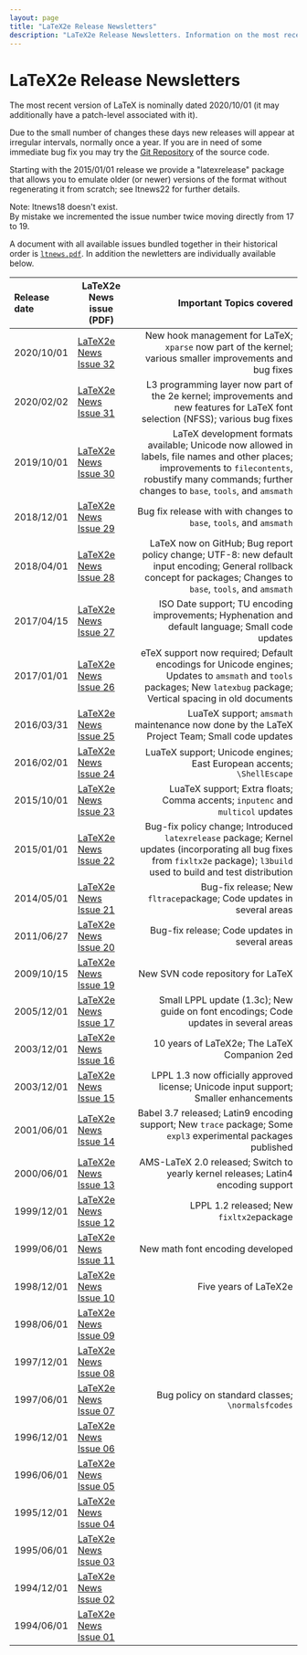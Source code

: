 ```yaml
---
layout: page
title: "LaTeX2e Release Newsletters"
description: "LaTeX2e Release Newsletters. Information on the most recent version of LaTeX2e - LaTeX2e PDF News issues."
---
```


# LaTeX2e Release Newsletters

<div class="row">
  <div class="col cell1of2">
    <p>The most recent version of LaTeX is nominally dated 2020/10/01 (it may additionally have a patch-level associated with it).</p>
    <p>Due to the small number of changes these days new releases will appear at irregular intervals, normally once a year. If you are in need of some immediate bug fix you may try the <a href="{{site.baseurl}}/get/#the-latex-git-repository">Git Repository</a> of the source code.</p>
  </div>
  <div class="col cell1of2">
    <p>Starting with the 2015/01/01 release we provide a "latexrelease" package that allows you to emulate older (or newer) versions of the format without regenerating it from scratch; see ltnews22 for further details.</p>
    <p><span class="bold">Note:</span> <span class="italic">ltnews18</span> doesn't exist. <br>By mistake we incremented the issue number twice moving directly from 17 to 19. </p>
  </div>
</div>


A document with all available issues bundled together in their historical order is
<a href="{{site.baseurl}}/news/latex2e-news/ltnews.pdf" target="_blank" onclick="vgwPixelCall('3f94d8cd27314ca6a11bdb1d1dcdb6c5');">`ltnews.pdf`</a>.
In addition the newletters are individually available below. 

| Release date | LaTeX2e News issue (PDF) | Important Topics covered |
|:-------------|--------------------------|-------------------------:|
| 2020/10/01 | <a href="{{site.baseurl}}/news/latex2e-news/ltnews32.pdf" target="_blank" onclick="vgwPixelCall('4c0ec6a7a0884b70986328bd5dc816ee');">LaTeX2e News Issue 32</a> | New hook management for LaTeX; `xparse` now part of the kernel; various smaller improvements and bug fixes|
| 2020/02/02 | <a href="{{site.baseurl}}/news/latex2e-news/ltnews31.pdf" target="_blank" onclick="vgwPixelCall('ae10a427f62847639c5aadcc05cea97b');">LaTeX2e News Issue 31</a> | L3 programming layer now part of the 2e kernel; improvements and new features for LaTeX font selection (NFSS); various bug fixes|
| 2019/10/01 | <a href="{{site.baseurl}}/news/latex2e-news/ltnews30.pdf" target="_blank" onclick="vgwPixelCall('7000e177ed02498cb64066adbedb6d81');">LaTeX2e News Issue 30</a> |  LaTeX development formats available; Unicode now allowed in labels, file names and other places; improvements to `filecontents`, robustify many commands; further changes to `base`, `tools`, and `amsmath`|
| 2018/12/01 | <a href="{{site.baseurl}}/news/latex2e-news/ltnews29.pdf" target="_blank" onclick="vgwPixelCall('c200b8c6707a4774b6b97cd616a96ced');">LaTeX2e News Issue 29</a> | Bug fix release with with changes to `base`, `tools`, and `amsmath`|
| 2018/04/01 | <a href="{{site.baseurl}}/news/latex2e-news/ltnews28.pdf" target="_blank" onclick="vgwPixelCall('e9cdf4e5347a42d29f280b3a53e04614');">LaTeX2e News Issue 28</a> | LaTeX now on GitHub; Bug report policy change; UTF-8: new default input encoding; General rollback concept for packages; Changes to `base`, `tools`, and `amsmath`|
| 2017/04/15 | [LaTeX2e News Issue 27]({{site.baseurl}}/news/latex2e-news/ltnews27.pdf) | ISO Date support; TU encoding improvements; Hyphenation and default language; Small code updates |
| 2017/01/01 | <a href="{{site.baseurl}}/news/latex2e-news/ltnews26.pdf" target="_blank" onclick="vgwPixelCall('d609e7f786234a29a7eeab8746cc671e');">LaTeX2e News Issue 26</a> | eTeX support now required; Default encodings for Unicode engines; Updates to `amsmath` and `tools` packages; New `latexbug` package; Vertical spacing in old documents |
| 2016/03/31 | [LaTeX2e News Issue 25]({{site.baseurl}}/news/latex2e-news/ltnews25.pdf) | LuaTeX support; `amsmath` maintenance now done by the LaTeX Project Team; Small code updates |
| 2016/02/01 | [LaTeX2e News Issue 24]({{site.baseurl}}/news/latex2e-news/ltnews24.pdf) | LuaTeX support; Unicode engines; East European accents; `\ShellEscape` |
| 2015/10/01 | [LaTeX2e News Issue 23]({{site.baseurl}}/news/latex2e-news/ltnews23.pdf) | LuaTeX support; Extra floats; Comma accents; `inputenc` and `multicol` updates |
| 2015/01/01 | [LaTeX2e News Issue 22]({{site.baseurl}}/news/latex2e-news/ltnews22.pdf) | Bug-fix policy change; Introduced `latexrelease` package; Kernel updates (incorporating all bug fixes from `fixltx2e` package); `l3build` used to build and test distribution|
| 2014/05/01 | [LaTeX2e News Issue 21]({{site.baseurl}}/news/latex2e-news/ltnews21.pdf) | Bug-fix release; New `fltrace`package; Code updates in several areas |
| 2011/06/27 | [LaTeX2e News Issue 20]({{site.baseurl}}/news/latex2e-news/ltnews20.pdf) | Bug-fix release; Code updates in several areas |
| 2009/10/15 | [LaTeX2e News Issue 19]({{site.baseurl}}/news/latex2e-news/ltnews19.pdf) | New SVN code repository for LaTeX |
| 2005/12/01 | [LaTeX2e News Issue 17]({{site.baseurl}}/news/latex2e-news/ltnews17.pdf) | Small LPPL update (1.3c); New guide on font encodings; Code updates in several areas |
| 2003/12/01 | [LaTeX2e News Issue 16]({{site.baseurl}}/news/latex2e-news/ltnews16.pdf) | 10 years of LaTeX2e; The LaTeX Companion 2ed |
| 2003/12/01 | [LaTeX2e News Issue 15]({{site.baseurl}}/news/latex2e-news/ltnews15.pdf) | LPPL 1.3 now officially approved license; Unicode input support; Smaller enhancements |
| 2001/06/01 | [LaTeX2e News Issue 14]({{site.baseurl}}/news/latex2e-news/ltnews14.pdf) | Babel 3.7 released; Latin9 encoding support; New `trace` package; Some `expl3` experimental packages published |
| 2000/06/01 | [LaTeX2e News Issue 13]({{site.baseurl}}/news/latex2e-news/ltnews13.pdf) | AMS-LaTeX 2.0 released; Switch to yearly kernel releases; Latin4 encoding support |
| 1999/12/01 | [LaTeX2e News Issue 12]({{site.baseurl}}/news/latex2e-news/ltnews12.pdf) | LPPL 1.2 released; New `fixltx2e`package |
| 1999/06/01 | [LaTeX2e News Issue 11]({{site.baseurl}}/news/latex2e-news/ltnews11.pdf) | New math font encoding developed |
| 1998/12/01 | [LaTeX2e News Issue 10]({{site.baseurl}}/news/latex2e-news/ltnews10.pdf) | Five years of LaTeX2e |
| 1998/06/01 | [LaTeX2e News Issue 09]({{site.baseurl}}/news/latex2e-news/ltnews09.pdf) |
| 1997/12/01 | [LaTeX2e News Issue 08]({{site.baseurl}}/news/latex2e-news/ltnews08.pdf) |
| 1997/06/01 | [LaTeX2e News Issue 07]({{site.baseurl}}/news/latex2e-news/ltnews07.pdf) | Bug policy on standard classes; `\normalsfcodes` |
| 1996/12/01 | [LaTeX2e News Issue 06]({{site.baseurl}}/news/latex2e-news/ltnews06.pdf) |
| 1996/06/01 | [LaTeX2e News Issue 05]({{site.baseurl}}/news/latex2e-news/ltnews05.pdf) |
| 1995/12/01 | [LaTeX2e News Issue 04]({{site.baseurl}}/news/latex2e-news/ltnews04.pdf) |
| 1995/06/01 | [LaTeX2e News Issue 03]({{site.baseurl}}/news/latex2e-news/ltnews03.pdf) |
| 1994/12/01 | [LaTeX2e News Issue 02]({{site.baseurl}}/news/latex2e-news/ltnews02.pdf) |
| 1994/06/01 | [LaTeX2e News Issue 01]({{site.baseurl}}/news/latex2e-news/ltnews01.pdf) |



<div id="div_vgwpixel"></div>
